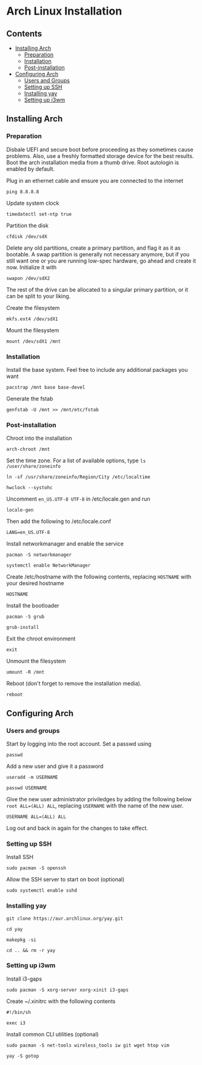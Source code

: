 # Arch Linux Installation

## Contents

- [Installing Arch](#installing-arch)
  - [Preparation](#preparation)
  - [Installation](#installation)
  - [Post-installation](#post-installation)
- [Configuring Arch](#configuring-arch)
  - [Users and Groups](#users-and-groups)
  - [Setting up SSH](#setting-up-ssh)
  - [Installing yay](#installing-yay)
  - [Setting up i3wm](#setting-up-i3wm)

## Installing Arch

### Preparation

Disbale UEFI and secure boot before proceeding as they sometimes cause problems. Also, use a freshly formatted storage device for the best results. Boot the arch installation media from a thumb drive. Root autologin is enabled by default.

Plug in an ethernet cable and ensure you are connected to the internet

`ping 8.8.8.8`

Update system clock

`timedatectl set-ntp true`

Partition the disk

`cfdisk /dev/sdX`

Delete any old partitions, create a primary partition, and flag it as it as bootable. A swap partition is generally not necessary anymore, but if you still want one or you are running low-spec hardware, go ahead and create it now. Initialize it with

`swapon /dev/sdX2`

The rest of the drive can be allocated to a singular primary partition, or it can be split to your liking.

Create the filesystem

`mkfs.ext4 /dev/sdX1`

Mount the filesystem

`mount /dev/sdX1 /mnt`

### Installation

Install the base system. Feel free to include any additional packages you want

`pacstrap /mnt base base-devel`

Generate the fstab

`genfstab -U /mnt >> /mnt/etc/fstab`

### Post-installation

Chroot into the installation

`arch-chroot /mnt`

Set the time zone. For a list of available options, type `ls /user/share/zoneinfo`

`ln -sf /usr/share/zoneinfo/Region/City /etc/localtime`

`hwclock --systohc`

Uncomment `en_US.UTF-8 UTF-8` in /etc/locale.gen and run

`locale-gen`

Then add the following to /etc/locale.conf

`LANG=en_US.UTF-8`

Install networkmanager and enable the service

`pacman -S networkmanager`

`systemctl enable NetworkManager`

Create /etc/hostname with the following contents, replacing `HOSTNAME` with your desired hostname

`HOSTNAME`

Install the bootloader

`pacman -S grub`

`grub-install`

Exit the chroot environment

`exit`

Unmount the filesystem

`umount -R /mnt`

Reboot (don't forget to remove the installation media).

`reboot`

## Configuring Arch

### Users and groups

Start by logging into the root account. Set a passwd using

`passwd`

Add a new user and give it a password

`useradd -m USERNAME`

`passwd USERNAME`

Give the new user administrator priviledges by adding the following below `root ALL=(ALL) ALL`, replacing `USERNAME` with the name of the new user.

`USERNAME ALL=(ALL) ALL`

Log out and back in again for the changes to take effect.

### Setting up SSH

Install SSH

`sudo pacman -S openssh`

Allow the SSH server to start on boot (optional)

`sudo systemctl enable sshd`

### Installing yay

`git clone https://aur.archlinux.org/yay.git`

`cd yay`

`makepkg -si`

`cd .. && rm -r yay`

### Setting up i3wm

Install i3-gaps

`sudo pacman -S xorg-server xorg-xinit i3-gaps`

Create ~/.xinitrc with the following contents

```
#!/bin/sh

exec i3
```

Install common CLI utilities (optional)

`sudo pacman -S net-tools wireless_tools iw git wget htop vim`

`yay -S gotop`
